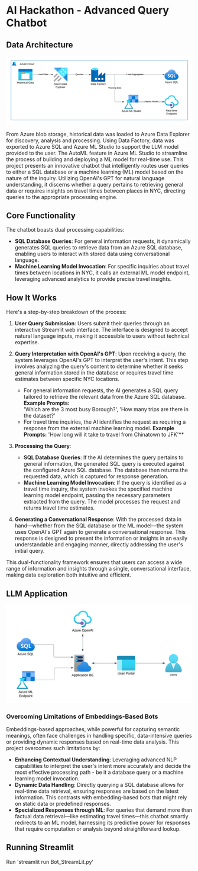 # AI Hackathon - Advanced Query Chatbot

## Data Architecture

![alt text](/diagrams/PGJR%20-%20Architecture%20-%20Data%20Processing.png)

From Azure blob storage, historical data was loaded to Azure Data Explorer for discovery, analysis and processing. Using Data Factory, data was exported to Azure SQL and Azure ML Studio to support the LLM model provided to the user. The AutoML feature in Azure ML Studio to streamline the process of building and deploying a ML model for real-time use.
This project presents an innovative chatbot that intelligently routes user queries to either a SQL database or a machine learning (ML) model based on the nature of the inquiry. Utilizing OpenAI's GPT for natural language understanding, it discerns whether a query pertains to retrieving general data or requires insights on travel times between places in NYC, directing queries to the appropriate processing engine.

## Core Functionality

The chatbot boasts dual processing capabilities:
- **SQL Database Queries**: For general information requests, it dynamically generates SQL queries to retrieve data from an Azure SQL database, enabling users to interact with stored data using conversational language.
- **Machine Learning Model Invocation**: For specific inquiries about travel times between locations in NYC, it calls an external ML model endpoint, leveraging advanced analytics to provide precise travel insights.

## How It Works

Here's a step-by-step breakdown of the process:

1. **User Query Submission**: Users submit their queries through an interactive Streamlit web interface. The interface is designed to accept natural language inputs, making it accessible to users without technical expertise.

2. **Query Interpretation with OpenAI's GPT**: Upon receiving a query, the system leverages OpenAI's GPT to interpret the user's intent. This step involves analyzing the query's content to determine whether it seeks general information stored in the database or requires travel time estimates between specific NYC locations.

    - For general information requests, the AI generates a SQL query tailored to retrieve the relevant data from the Azure SQL database.
    **Example Prompts:**  
    'Which are the 3 most busy Borough?', 'How many trips are there in the dataset?'
    - For travel time inquiries, the AI identifies the request as requiring a response from the external machine learning model.
    **Example Prompts:** 
    'How long will it take to travel from Chinatown to JFK'**

3. **Processing the Query**:
    - **SQL Database Queries**: If the AI determines the query pertains to general information, the generated SQL query is executed against the configured Azure SQL database. The database then returns the requested data, which is captured for response generation.
    - **Machine Learning Model Invocation**: If the query is identified as a travel time inquiry, the system invokes the specified machine learning model endpoint, passing the necessary parameters extracted from the query. The model processes the request and returns travel time estimates.

4. **Generating a Conversational Response**: With the processed data in hand—whether from the SQL database or the ML model—the system uses OpenAI's GPT again to generate a conversational response. This response is designed to present the information or insights in an easily understandable and engaging manner, directly addressing the user's initial query.

This dual-functionality framework ensures that users can access a wide range of information and insights through a single, conversational interface, making data exploration both intuitive and efficient.

## LLM Application

![alt text](/diagrams/PGJR%20-%20Architecture%20-%20User%20Interface.png)

### Overcoming Limitations of Embeddings-Based Bots

Embeddings-based approaches, while powerful for capturing semantic meanings, often face challenges in handling specific, data-intensive queries or providing dynamic responses based on real-time data analysis. This project overcomes such limitations by:

- **Enhancing Contextual Understanding**: Leveraging advanced NLP capabilities to interpret the user's intent more accurately and decide the most effective processing path - be it a database query or a machine learning model invocation.
- **Dynamic Data Handling**: Directly querying a SQL database allows for real-time data retrieval, ensuring responses are based on the latest information. This contrasts with embedding-based bots that might rely on static data or predefined responses.
- **Specialized Responses through ML**: For queries that demand more than factual data retrieval—like estimating travel times—this chatbot smartly redirects to an ML model, harnessing its predictive power for responses that require computation or analysis beyond straightforward lookup.


## Running Streamlit

Run 'streamlit run Bot_StreamLit.py'
